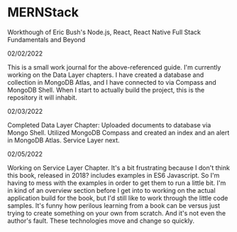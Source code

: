 # MERNStack
Workthough of Eric Bush's Node.js, React, React Native Full Stack Fundamentals and Beyond

02/02/2022

This is a small work journal for the above-referenced guide. I'm currently working on the Data Layer chapters. I have created a database and collection in MongoDB Atlas, and I have connected to via Compass and MongoDB Shell. When I start to actually build the project, this is the repository it will inhabit. 

02/03/2022

Completed Data Layer Chapter: Uploaded documents to database via Mongo Shell. Utilized MongoDB Compass and created an index and an alert in MongoDB Atlas. Service Layer next.

02/05/2022

Working on Service Layer Chapter. It's a bit frustrating because I don't think this book, released in 2018? includes examples in ES6 Javascript. So I'm having to mess with the examples in order to get them to run a little bit. I'm in kind of an overview section before I get into to working on the actual application build for the book, but I'd still like to work through the little code samples. It's funny how perilous learning from a book can be versus just trying to create something on your own from scratch. And it's not even the author's fault. These technologies move and change so quickly. 